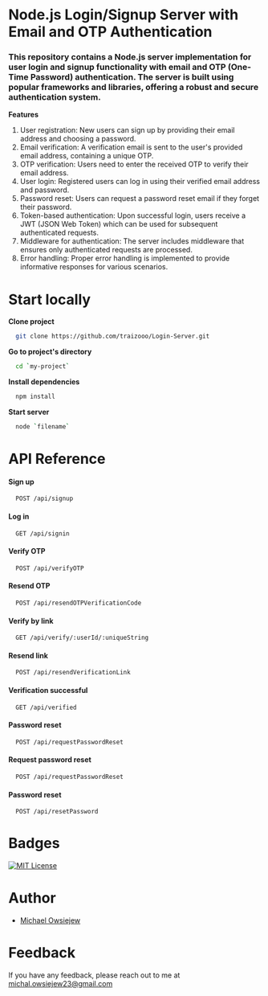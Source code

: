 
# **Node.js Login/Signup Server with Email and OTP Authentication**

### This repository contains a Node.js server implementation for user login and signup functionality with email and OTP (One-Time Password) authentication. The server is built using popular frameworks and libraries, offering a robust and secure authentication system. 

**Features**

1. User registration: New users can sign up by providing their email address and choosing a password.
2. Email verification: A verification email is sent to the user's provided email address, containing a unique OTP.
3. OTP verification: Users need to enter the received OTP to verify their email address.
4. User login: Registered users can log in using their verified email address and password.
5. Password reset: Users can request a password reset email if they forget their password.
6. Token-based authentication: Upon successful login, users receive a JWT (JSON Web Token) which can be used for subsequent authenticated requests.
7. Middleware for authentication: The server includes middleware that ensures only authenticated requests are processed.
8. Error handling: Proper error handling is implemented to provide informative responses for various scenarios.

# **Start locally**

**Clone project**

```bash
  git clone https://github.com/traizooo/Login-Server.git
```

**Go to project's directory**

```bash
  cd `my-project`
```

**Install dependencies**

```bash
  npm install
```

**Start server**

```bash
  node `filename`
```


# **API Reference**

#### Sign up

```http
  POST /api/signup
```

#### Log in

```http
  GET /api/signin
```

#### Verify OTP

```http
  POST /api/verifyOTP
```

#### Resend OTP

```http
  POST /api/resendOTPVerificationCode
```

#### Verify by link

```http
  GET /api/verify/:userId/:uniqueString
```

#### Resend link

```http
  POST /api/resendVerificationLink
```

#### Verification successful

```http
  GET /api/verified
```

#### Password reset 

```http
  POST /api/requestPasswordReset
```

#### Request password reset 

```http
  POST /api/requestPasswordReset
```

#### Password reset 

```http
  POST /api/resetPassword
```
# **Badges**


[![MIT License](https://img.shields.io/badge/License-MIT-green.svg)](https://choosealicense.com/licenses/mit/)



# **Author**

- [Michael Owsiejew](https://www.github.com/traizooo)


# Feedback

If you have any feedback, please reach out to me at michal.owsiejew23@gmail.com

